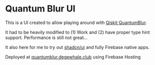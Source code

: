 # Quantum Blur UI

This is a UI created to allow playing around with [Qiskit QuantumBlur](https://github.com/qiskit-community/QuantumBlur?tab=readme-ov-file).

It had to be heavily modified to (1) Work and (2) have proper type hint support. Performance is still not great...

It also here for me to try out [shadcn/ui](https://ui.shadcn.com/) and fully Firebase native apps.

Deployed at [quantumblur.degewhale.club](https://quantumblur.degenwhale.club/) using Firebase Hosting